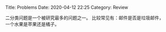 Title: Problems
Date: 2020-04-12 22:25
Category: Review



<!-- write your content here. -->


二分类问题是一个被研究最多的问题之一。
比较常见有：邮件是否是垃圾邮件，一个水果是苹果还是橘子。